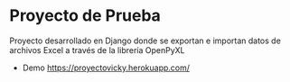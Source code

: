 # Proyecto de Prueba
Proyecto desarrollado en Django donde se exportan e importan datos de archivos Excel a través de la librería OpenPyXL
- Demo https://proyectovicky.herokuapp.com/
